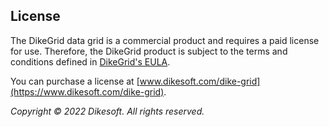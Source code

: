 ## License

The DikeGrid data grid is a commercial product and requires a paid license for use. Therefore, the DikeGrid product is subject to the terms and conditions defined in [DikeGrid's EULA](https://www.dikesoft.com/legal/dike-grid/license-agreement).

You can purchase a license at [www.dikesoft.com/dike-grid](https://www.dikesoft.com/dike-grid).

*Copyright © 2022 Dikesoft. All rights reserved.*
